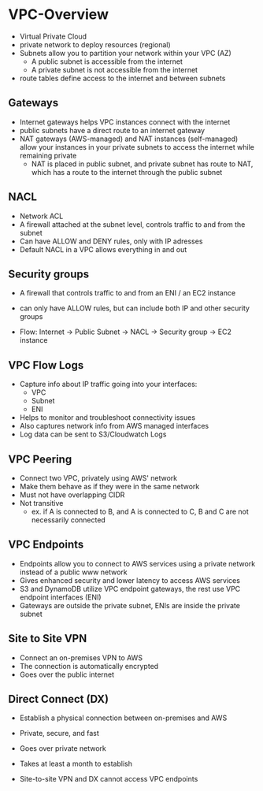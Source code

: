 # VPC-Overview
 - Virtual Private Cloud
 - private network to deploy resources (regional)
 - Subnets allow you to partition your network within your VPC (AZ)
    - A public subnet is accessible from the internet
    - A private subnet is not accessible from the internet
 - route tables define access to the internet and between subnets

## Gateways
 - Internet gateways helps VPC instances connect with the internet
 - public subnets have a direct route to an internet gateway
 - NAT gateways (AWS-managed) and NAT instances (self-managed) allow your instances in your private subnets to access the internet while remaining private
    - NAT is placed in public subnet, and private subnet has route to NAT, which has a route to the internet through the public subnet

## NACL
 - Network ACL
 - A firewall attached at the subnet level, controls traffic to and from the subnet
 - Can have ALLOW and DENY rules, only with IP adresses
 - Default NACL in a VPC allows everything in and out

## Security groups
 - A firewall that controls traffic to and from an ENI / an EC2 instance
 - can only have ALLOW rules, but can include both IP and other security groups

- Flow: Internet -> Public Subnet -> NACL -> Security group -> EC2 instance

## VPC Flow Logs
 - Capture info about IP traffic going into your interfaces:
    - VPC 
    - Subnet
    - ENI
 - Helps to monitor and troubleshoot connectivity issues
 - Also captures network info from AWS managed interfaces
 - Log data can be sent to S3/Cloudwatch Logs

## VPC Peering
 - Connect two VPC, privately using AWS' network
 - Make them behave as if they were in the same network
 - Must not have overlapping CIDR
 - Not transitive 
    - ex. if A is connected to B, and A is connected to C, B and C are not necessarily connected
 
## VPC Endpoints
 - Endpoints allow you to connect to AWS services using a private network instead of a public www network
 - Gives enhanced security and lower latency to access AWS services
 - S3 and DynamoDB utilize VPC endpoint gateways, the rest use VPC endpoint interfaces (ENI)
 - Gateways are outside the private subnet, ENIs are inside the private subnet

## Site to Site VPN
 - Connect an on-premises VPN to AWS
 - The connection is automatically encrypted 
 - Goes over the public internet

## Direct Connect (DX)
 - Establish a physical connection between on-premises and AWS
 - Private, secure, and fast
 - Goes over private network
 - Takes at least a month to establish

- Site-to-site VPN and DX cannot access VPC endpoints